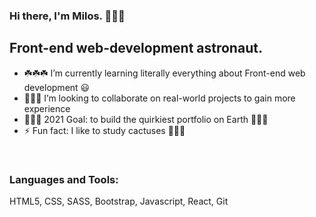 ### Hi there, I'm Milos. 👋👋👋

## Front-end web-development astronaut.

- ☘️☘️☘️ I’m currently learning literally everything about Front-end web development 😃
- 🧑‍🤝‍🧑 I’m looking to collaborate on real-world projects to gain more experience
- 🚀🚀🚀 2021 Goal: to build the quirkiest portfolio on Earth 👾👾👾
- ⚡ Fun fact: I like to study cactuses 🌵🌵🌵

<br />

### Languages and Tools:
HTML5, CSS, SASS, Bootstrap, Javascript, React, Git

